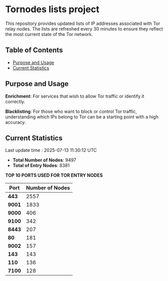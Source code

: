 # Tornodes lists project

This repository provides updated lists of IP addresses associated with Tor relay nodes. The lists are refreshed every 30 minutes to ensure they reflect the most current state of the Tor network.

## Table of Contents

- [Purpose and Usage](#purpose-and-usage)
- [Current Statistics](#current-statistics)


## Purpose and Usage

**Enrichment**: For services that wish to allow Tor traffic or identify it correctly.

**Blacklisting**: For those who want to block or control Tor traffic, understanding which IPs belong to Tor can be a starting point with a high accuracy.

## Current Statistics

Last update time : 2025-07-13 11:30:12 UTC

- **Total Number of Nodes**: 9497
- **Total of Entry Nodes**: 8381

**TOP 10 PORTS USED FOR TOR ENTRY NODES**

| **Port** | **Number of Nodes** |
|------|-----------------|
| **443**   | 2557  |
| **9001**   | 1833  |
| **9000**   | 406  |
| **9100**   | 342  |
| **8443**   | 207  |
| **80**   | 181  |
| **9002**   | 157  |
| **143**   | 143  |
| **110**   | 136  |
| **7100**   | 128  |

